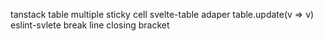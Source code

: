 tanstack table multiple sticky cell
svelte-table adaper table.update(v => v)
eslint-svlete break line closing bracket